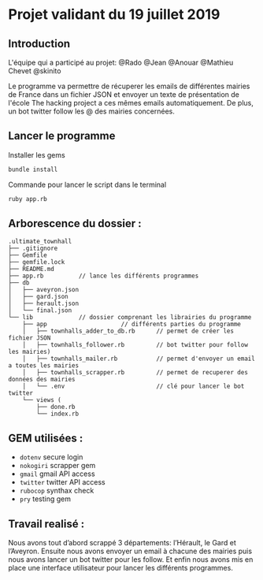 # Projet validant du 19 juillet 2019

## Introduction 

L'équipe qui a participé au projet:
@Rado @Jean @Anouar @Mathieu Chevet @skinito

Le programme va permettre de récuperer les emails de différentes mairies de France dans un fichier JSON et envoyer un texte de présentation de l'école The hacking project a ces mêmes emails automatiquement. De plus, un bot twitter follow les @ des mairies concernées.

## Lancer le programme  

Installer les gems
```sh
bundle install
```
Commande pour lancer le script dans le terminal
```sh
ruby app.rb
```

## Arborescence du dossier :

```
.ultimate_townhall
├── .gitignore
├── Gemfile
├── gemfile.lock
├── README.md
├── app.rb          // lance les différents programmes
├── db
│   ├── aveyron.json
│   ├── gard.json
│   ├── herault.json
│   └── final.json
└── lib             // dossier comprenant les librairies du programme
    ├── app                     // différents parties du programme
    │   ├── townhalls_adder_to_db.rb      // permet de créer les fichier JSON
    │   ├── townhalls_follower.rb         // bot twitter pour follow les mairies)
    │   ├── townhalls_mailer.rb           // permet d'envoyer un email a toutes les mairies
    │   ├── townhalls_scrapper.rb         // permet de recuperer des données des mairies
    │   └── .env                          // clé pour lancer le bot twitter
    └── views (
        ├── done.rb
        └── index.rb
```

## GEM utilisées :

- `dotenv` secure login
- `nokogiri` scrapper gem
- `gmail` gmail API access
- `twitter` twitter API access
- `rubocop` synthax check
- `pry` testing gem

## Travail realisé :

Nous avons tout d’abord scrappé 3 départements: l’Hérault, le Gard et l’Aveyron. 
Ensuite nous avons envoyer un email à chacune des mairies puis nous avons lancer un bot twitter pour les follow. 
Et enfin nous avons mis en place une interface utilisateur pour lancer les différents programmes.



